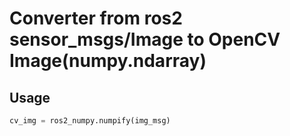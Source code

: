 # Converter from ros2 sensor_msgs/Image to OpenCV Image(numpy.ndarray)

## Usage
```python
cv_img = ros2_numpy.numpify(img_msg)
```
